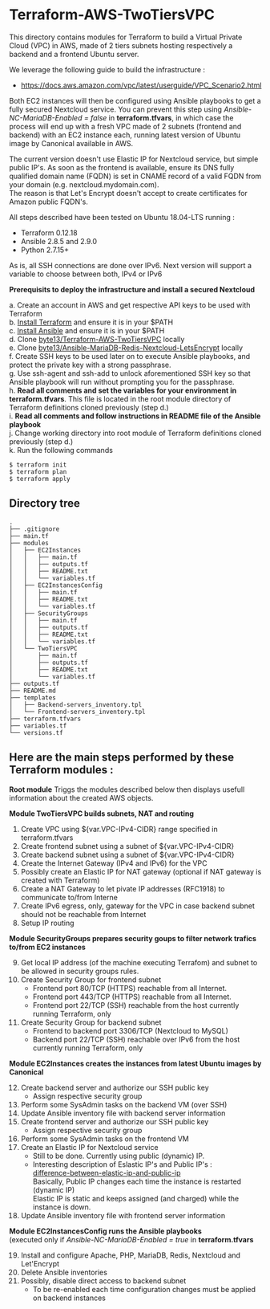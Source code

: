 # Terraform-AWS-TwoTiersVPC
This directory contains modules for Terraform to build 
a Virtual Private Cloud (VPC) in AWS, made of 2 tiers 
subnets hosting respectively a backend and a frontend Ubuntu server. 

We leverage the following guide to build the infrastructure :
- https://docs.aws.amazon.com/vpc/latest/userguide/VPC_Scenario2.html

Both EC2 instances will then be configured using Ansible playbooks to get a fully secured Nextcloud service. 
You can prevent this step using *Ansible-NC-MariaDB-Enabled = false* in **terraform.tfvars**, in which case the process will end up with a fresh VPC made of 2 subnets (frontend and backend) with an EC2 instance each, running latest version of Ubuntu image by Canonical available in AWS.  

The current version doesn't use Elastic IP for Nextcloud service, but simple public IP's. As soon as the frontend is available, ensure its DNS fully qualified domain name (FQDN) is set in CNAME record of a valid FQDN from your domain (e.g. nextcloud.mydomain.com). \
The reason is that Let's Encrypt doesn't accept to create certificates for Amazon public FQDN's.

All steps described have been tested on Ubuntu 18.04-LTS running :
- Terraform 0.12.18
- Ansible 2.8.5 and 2.9.0
- Python 2.7.15+ 

As is, all SSH connections are done over IPv6. 
Next version will support a variable to choose between both, IPv4 or IPv6 

**Prerequisits to deploy the infrastructure and install a secured Nextcloud** 

a. Create an account in AWS and get respective API keys to be used with Terraform \
b. [Install Terraform](https://askubuntu.com/questions/983351/how-to-install-terraform-in-ubuntu#983352) and ensure it is in your $PATH \
c. [Install Ansible](https://linuxhandbook.com/install-ansible-linux/) and ensure it is in your $PATH \
d. Clone [byte13/Terraform-AWS-TwoTiersVPC](https://github.com/byte13/Terraform-AWS-TwoTiersVPC) locally \
e. Clone [byte13/Ansible-MariaDB-Redis-Nextcloud-LetsEncrypt](https://github.com/byte13/Ansible-MariaDB-Redis-Nextcloud-LetsEncrypt) locally \
f. Create SSH keys to be used later on to execute Ansible playbooks, and protect the private key with a strong passphrase. \
g. Use ssh-agent and ssh-add to unlock aforementioned SSH key so that Ansible playbook will run without prompting you for the passphrase. \
h. **Read all comments and set the variables for your environment in terraform.tfvars**. This file is located in the root module directory of Terraform definitions cloned previously (step d.)\
i. **Read all comments and follow instructions in README file of the Ansible playbook** \
j. Change working directory into root module of Terraform definitions cloned previously (step d.) \
k. Run the following commands

```
$ terraform init
$ terraform plan
$ terraform apply
```

## Directory tree

```
.
├── .gitignore
├── main.tf
├── modules
│   ├── EC2Instances
│   │   ├── main.tf
│   │   ├── outputs.tf
│   │   ├── README.txt
│   │   └── variables.tf
│   ├── EC2InstancesConfig
│   │   ├── main.tf
│   │   ├── README.txt
│   │   └── variables.tf
│   ├── SecurityGroups
│   │   ├── main.tf
│   │   ├── outputs.tf
│   │   ├── README.txt
│   │   └── variables.tf
│   └── TwoTiersVPC
│       ├── main.tf
│       ├── outputs.tf
│       ├── README.txt
│       └── variables.tf
├── outputs.tf
├── README.md
├── templates
│   ├── Backend-servers_inventory.tpl
│   └── Frontend-servers_inventory.tpl
├── terraform.tfvars
├── variables.tf
└── versions.tf
```

## Here are the main steps performed by these Terraform modules :

**Root module** 
Triggs the modules described below then displays usefull information about the created AWS objects.

**Module TwoTiersVPC builds subnets, NAT and routing**

 1. Create VPC using ${var.VPC-IPv4-CIDR} range specified in terraform.tfvars 
 2. Create frontend subnet using a subnet of ${var.VPC-IPv4-CIDR} 
 3. Create backend subnet using a subnet of ${var.VPC-IPv4-CIDR}
 4. Create the Internet Gateway (IPv4 and IPv6) for the VPC
 5. Possibly create an Elastic IP for NAT gateway (optional if NAT gateway is created with Terraform)
 6. Create a NAT Gateway to let pivate IP addresses (RFC1918) to communicate to/from Interne 
 7. Create IPv6 egress, only, gateway for the VPC in case backend subnet should not be reachable from Internet 
 8. Setup IP routing

**Module SecurityGroups prepares security goups to filter network trafics to/from EC2 instances**

 9. Get local IP address (of the machine executing Terrafom) and subnet to be allowed in security groups rules.
10. Create Security Group for frontend subnet
    - Frontend port 80/TCP (HTTPS) reachable from all Internet.
    - Frontend port 443/TCP (HTTPS) reachable from all Internet.
    - Frontend port 22/TCP (SSH) reachable from the host currently running Terraform, only 
11. Create Security Group for backend subnet
    - Frontend to backend port 3306/TCP (Nextcloud to MySQL)
    - Backend port 22/TCP (SSH) reachable over IPv6 from the host currently running Terraform, only 

**Module EC2Instances creates the instances from latest Ubuntu images by Canonical**

12. Create backend server and authorize our SSH public key
    - Assign respective security group
13. Perform some SysAdmin tasks on the backend VM (over SSH)
14. Update Ansible inventory file with backend server information
15. Create frontend server and authorize our SSH public key
    - Assign respective security group
16. Perform some SysAdmin tasks on the frontend VM
17. Create an Elastic IP for Nextcloud service
    - Still to be done. Currently using public (dynamic) IP.
    - Interesting description of Eslastic IP's and Public IP's : \
                [difference-between-elastic-ip-and-public-ip](https://kerneltalks.com/cloud-services/difference-between-elastic-ip-and-public-ip/) \
                Basically, Public IP changes each time the instance is restarted (dynamic IP) \
                Elastic IP is static and keeps assigned (and charged) while the instance is down.
18. Update Ansible inventory file with frontend server information

**Module EC2InstancesConfig runs the Ansible playbooks** \
(executed only if *Ansible-NC-MariaDB-Enabled = true* in **terraform.tfvars**

19. Install and configure Apache, PHP, MariaDB, Redis, Nextcloud and Let'Encrypt
20. Delete Ansible inventories
21. Possibly, disable direct access to backend subnet
    - To be re-enabled each time configuration changes must be applied on backend instances

